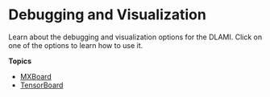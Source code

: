 # Debugging and Visualization<a name="debugging-and-visualization"></a>

Learn about the debugging and visualization options for the DLAMI\. Click on one of the options to learn how to use it\.

**Topics**
+ [MXBoard](tutorial-mxboard.md)
+ [TensorBoard](tutorial-tensorboard.md)